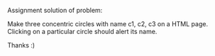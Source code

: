 Assignment solution of problem:

Make three concentric circles with name c1, c2, c3 on a HTML page. Clicking on a particular circle should alert its name.

Thanks :)
